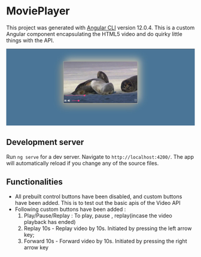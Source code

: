 # MoviePlayer

This project was generated with [Angular CLI](https://github.com/angular/angular-cli) version 12.0.4. This is a custom Angular component encapsulating the HTML5 video and do quirky little things with the API.

![](snapshot_custom_player.JPG)

## Development server

Run `ng serve` for a dev server. Navigate to `http://localhost:4200/`. The app will automatically reload if you change any of the source files.

## Functionalities
- All prebuilt control buttons have been disabled, and custom buttons have been added. This is to test out the basic apis of the Video API
- Following custom buttons have been added :
  1. Play/Pause/Replay : To play, pause , replay(incase the video playback has ended)
  2. Replay 10s - Replay video by 10s. Initiated by pressing the left arrow key;
  3. Forward 10s - Forward video by 10s. Initiated by pressing the right arrow key
